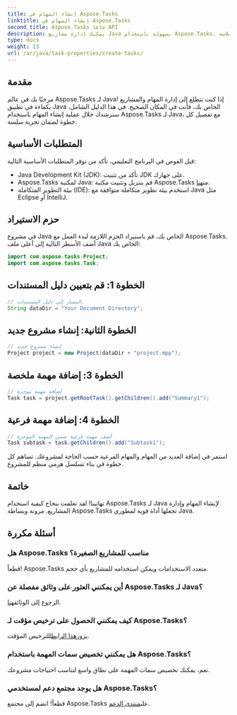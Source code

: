 ```yaml
---
title: إنشاء المهام في Aspose.Tasks
linktitle: إنشاء المهام في Aspose.Tasks
second_title: Aspose.Tasks جافا API
description: يمكنك إدارة مشاريع Java بسهولة باستخدام Aspose.Tasks. إنشاء المهام والمهام الفرعية والمزيد. اتبع دليلنا خطوة بخطوة لإدارة المشاريع بسلاسة.
type: docs
weight: 13
url: /ar/java/task-properties/create-tasks/
---
```

## مقدمة
مرحبًا بك في عالم Aspose.Tasks لـ Java! إذا كنت تتطلع إلى إدارة المهام والمشاريع بكفاءة في تطبيق Java الخاص بك، فأنت في المكان الصحيح. في هذا الدليل الشامل، سنرشدك خلال عملية إنشاء المهام باستخدام Aspose.Tasks لـ Java، مع تفصيل كل خطوة لضمان تجربة سلسة.
## المتطلبات الأساسية
قبل الغوص في البرنامج التعليمي، تأكد من توفر المتطلبات الأساسية التالية:
- Java Development Kit (JDK): تأكد من تثبيت JDK على جهازك.
-  Aspose.Tasks لمكتبة Java: قم بتنزيل وتثبيت مكتبة Aspose.Tasks من[هنا](https://releases.aspose.com/tasks/java/).
- بيئة التطوير المتكاملة (IDE): استخدم بيئة تطوير متكاملة متوافقة مع Java مثل Eclipse أو IntelliJ.
## حزم الاستيراد
في مشروع Java الخاص بك، قم باستيراد الحزم اللازمة لبدء العمل مع Aspose.Tasks. أضف الأسطر التالية إلى أعلى ملف Java الخاص بك:
```java
import com.aspose.tasks.Project;
import com.aspose.tasks.Task;
```
## الخطوة 1: قم بتعيين دليل المستندات
```java
// المسار إلى دليل المستندات.
String dataDir = "Your Document Directory";
```
## الخطوة الثانية: إنشاء مشروع جديد
```java
// إنشاء مشروع جديد
Project project = new Project(dataDir + "project.mpp");
```
## الخطوة 3: إضافة مهمة ملخصة
```java
// إضافة مهمة موجزة
Task task = project.getRootTask().getChildren().add("Summary1");
```
## الخطوة 4: إضافة مهمة فرعية
```java
// أضف مهمة فرعية ضمن المهمة الموجزة
Task subtask = task.getChildren().add("Subtask1");
```
استمر في إضافة العديد من المهام والمهام الفرعية حسب الحاجة لمشروعك. تساهم كل خطوة في بناء تسلسل هرمي منظم للمشروع.
## خاتمة
تهانينا! لقد تعلمت بنجاح كيفية استخدام Aspose.Tasks لـ Java لإنشاء المهام وإدارة المشاريع. مرونة وبساطة Aspose.Tasks تجعلها أداة قوية لمطوري Java.
## أسئلة مكررة
### هل Aspose.Tasks مناسب للمشاريع الصغيرة؟
قطعاً! Aspose.Tasks متعدد الاستخدامات ويمكن استخدامه للمشاريع بأي حجم.
### أين يمكنني العثور على وثائق مفصلة عن Aspose.Tasks لـ Java؟
 الرجوع إلى الوثائق[هنا](https://reference.aspose.com/tasks/java/).
### كيف يمكنني الحصول على ترخيص مؤقت لـ Aspose.Tasks؟
 يزور[هذا الرابط](https://purchase.aspose.com/temporary-license/)للترخيص المؤقت.
### هل يمكنني تخصيص سمات المهمة باستخدام Aspose.Tasks؟
نعم، يمكنك تخصيص سمات المهمة على نطاق واسع لتناسب احتياجات مشروعك.
### هل يوجد مجتمع دعم لمستخدمي Aspose.Tasks؟
 قطعاً! انضم إلى مجتمع Aspose.Tasks على[منتدى الدعم](https://forum.aspose.com/c/tasks/15).